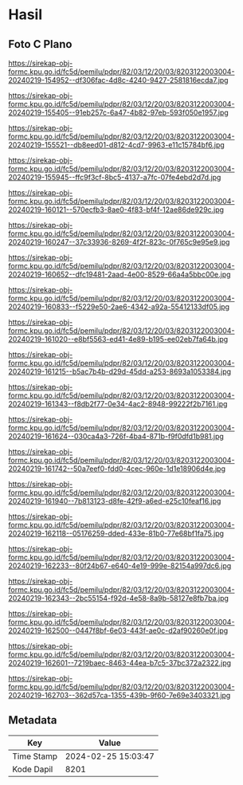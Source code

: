# Hasil

## Foto C Plano

https://sirekap-obj-formc.kpu.go.id/fc5d/pemilu/pdpr/82/03/12/20/03/8203122003004-20240219-154952--df306fac-4d8c-4240-9427-2581816ecda7.jpg

https://sirekap-obj-formc.kpu.go.id/fc5d/pemilu/pdpr/82/03/12/20/03/8203122003004-20240219-155405--91eb257c-6a47-4b82-97eb-593f050e1957.jpg

https://sirekap-obj-formc.kpu.go.id/fc5d/pemilu/pdpr/82/03/12/20/03/8203122003004-20240219-155521--db8eed01-d812-4cd7-9963-e11c15784bf6.jpg

https://sirekap-obj-formc.kpu.go.id/fc5d/pemilu/pdpr/82/03/12/20/03/8203122003004-20240219-155945--ffc9f3cf-8bc5-4137-a7fc-07fe4ebd2d7d.jpg

https://sirekap-obj-formc.kpu.go.id/fc5d/pemilu/pdpr/82/03/12/20/03/8203122003004-20240219-160121--570ecfb3-8ae0-4f83-bf4f-12ae86de929c.jpg

https://sirekap-obj-formc.kpu.go.id/fc5d/pemilu/pdpr/82/03/12/20/03/8203122003004-20240219-160247--37c33936-8269-4f2f-823c-0f765c9e95e9.jpg

https://sirekap-obj-formc.kpu.go.id/fc5d/pemilu/pdpr/82/03/12/20/03/8203122003004-20240219-160652--dfc19481-2aad-4e00-8529-66a4a5bbc00e.jpg

https://sirekap-obj-formc.kpu.go.id/fc5d/pemilu/pdpr/82/03/12/20/03/8203122003004-20240219-160833--f5229e50-2ae6-4342-a92a-55412133df05.jpg

https://sirekap-obj-formc.kpu.go.id/fc5d/pemilu/pdpr/82/03/12/20/03/8203122003004-20240219-161020--e8bf5563-ed41-4e89-b195-ee02eb7fa64b.jpg

https://sirekap-obj-formc.kpu.go.id/fc5d/pemilu/pdpr/82/03/12/20/03/8203122003004-20240219-161215--b5ac7b4b-d29d-45dd-a253-8693a1053384.jpg

https://sirekap-obj-formc.kpu.go.id/fc5d/pemilu/pdpr/82/03/12/20/03/8203122003004-20240219-161343--f8db2f77-0e34-4ac2-8948-99222f2b7161.jpg

https://sirekap-obj-formc.kpu.go.id/fc5d/pemilu/pdpr/82/03/12/20/03/8203122003004-20240219-161624--030ca4a3-726f-4ba4-871b-f9f0dfd1b981.jpg

https://sirekap-obj-formc.kpu.go.id/fc5d/pemilu/pdpr/82/03/12/20/03/8203122003004-20240219-161742--50a7eef0-fdd0-4cec-960e-1d1e18906d4e.jpg

https://sirekap-obj-formc.kpu.go.id/fc5d/pemilu/pdpr/82/03/12/20/03/8203122003004-20240219-161940--7b813123-d8fe-42f9-a6ed-e25c10feaf16.jpg

https://sirekap-obj-formc.kpu.go.id/fc5d/pemilu/pdpr/82/03/12/20/03/8203122003004-20240219-162118--05176259-dded-433e-81b0-77e68bf1fa75.jpg

https://sirekap-obj-formc.kpu.go.id/fc5d/pemilu/pdpr/82/03/12/20/03/8203122003004-20240219-162233--80f24b67-e640-4e19-999e-82154a997dc6.jpg

https://sirekap-obj-formc.kpu.go.id/fc5d/pemilu/pdpr/82/03/12/20/03/8203122003004-20240219-162343--2bc55154-f92d-4e58-8a9b-58127e8fb7ba.jpg

https://sirekap-obj-formc.kpu.go.id/fc5d/pemilu/pdpr/82/03/12/20/03/8203122003004-20240219-162500--0447f8bf-6e03-443f-ae0c-d2af90260e0f.jpg

https://sirekap-obj-formc.kpu.go.id/fc5d/pemilu/pdpr/82/03/12/20/03/8203122003004-20240219-162601--7219baec-8463-44ea-b7c5-37bc372a2322.jpg

https://sirekap-obj-formc.kpu.go.id/fc5d/pemilu/pdpr/82/03/12/20/03/8203122003004-20240219-162703--362d57ca-1355-439b-9f60-7e69e3403321.jpg


## Metadata

| Key        | Value               |
| ---------- | ------------------- |
| Time Stamp | 2024-02-25 15:03:47 |
| Kode Dapil | 8201                |



